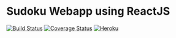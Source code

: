 # Sudoku Webapp using ReactJS
[![Build Status](https://travis-ci.org/incrediblejagur/suduko-webapp.svg?branch=master)](https://travis-ci.org/incrediblejagur/suduko-webapp)
[![Coverage Status](https://coveralls.io/repos/github/incrediblejagur/suduko-webapp/badge.svg?branch=master)](https://coveralls.io/github/incrediblejagur/suduko-webapp?branch=master)
[![Heroku](https://heroku-badge.herokuapp.com/?app=heroku-badge)](https://sudoku-webapp.herokuapp.com)
